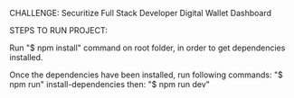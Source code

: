 CHALLENGE: Securitize Full Stack Developer
Digital Wallet Dashboard

STEPS TO RUN PROJECT:

Run "$ npm install" command on root folder, in order to get dependencies installed.

Once the dependencies have been installed, run following commands:
"$ npm run" install-dependencies
then:
"$ npm run dev"
